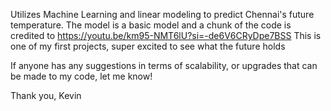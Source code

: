 Utilizes Machine Learning and linear modeling to predict Chennai's future temperature. The model is a basic model and a chunk of the code is credited to https://youtu.be/km95-NMT6lU?si=-de6V6CRyDpe7BSS This is one of my first projects, super excited to see what the future holds

If anyone has any suggestions in terms of scalability, or upgrades that can be made to my code, let me know!

Thank you,
Kevin
